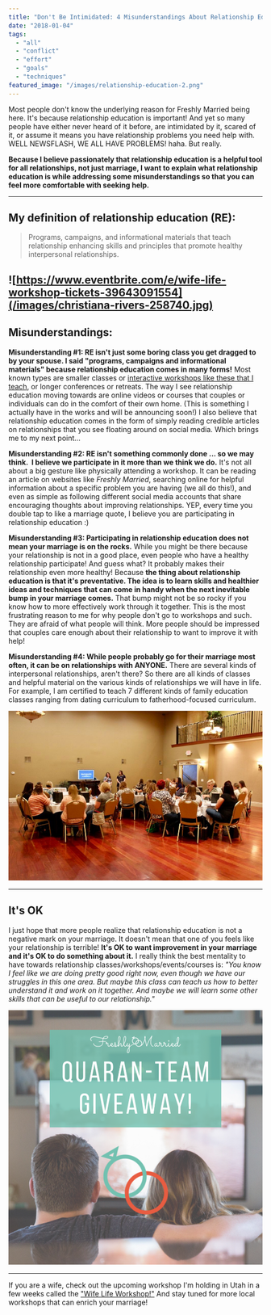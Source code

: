 ```yaml
---
title: "Don't Be Intimidated: 4 Misunderstandings About Relationship Education"
date: "2018-01-04"
tags:
  - "all"
  - "conflict"
  - "effort"
  - "goals"
  - "techniques"
featured_image: "/images/relationship-education-2.png"
---
```


Most people don't know the underlying reason for Freshly Married being here. It's because relationship education is important! And yet so many people have either never heard of it before, are intimidated by it, scared of it, or assume it means you have relationship problems you need help with. WELL NEWSFLASH, WE ALL HAVE PROBLEMS! haha. But really.

**Because I believe passionately that relationship education is a helpful tool for all relationships, not just marriage, I want to explain what relationship education is while addressing some misunderstandings so that you can feel more comfortable with seeking help.**

* * *

## My definition of relationship education (RE):

> Programs, campaigns, and informational materials that teach relationship enhancing skills and principles that promote healthy interpersonal relationships.

## ![https://www.eventbrite.com/e/wife-life-workshop-tickets-39643091554](/images/christiana-rivers-258740.jpg)

## Misunderstandings:

**Misunderstanding #1: RE isn't just some boring class you get dragged to by your spouse. I said "programs, campaigns and informational materials" because relationship education comes in many forms!** Most known types are smaller classes or [interactive workshops like these that I teach](https://freshlymarried.com/events/), or longer conferences or retreats. The way I see relationship education moving towards are online videos or courses that couples or individuals can do in the comfort of their own home. (This is something I actually have in the works and will be announcing soon!) I also believe that relationship education comes in the form of simply reading credible articles on relationships that you see floating around on social media. Which brings me to my next point...

**Misunderstanding #2: RE isn't something commonly done ... so we may think.  I believe we participate in it more than we think we do.** It's not all about a big gesture like physically attending a workshop. It can be reading an article on websites like _Freshly Married_, searching online for helpful information about a specific problem you are having (we all do this!), and even as simple as following different social media accounts that share encouraging thoughts about improving relationships. YEP, every time you double tap to like a marriage quote, I believe you are participating in relationship education :)

**Misunderstanding #3: Participating in relationship education does not mean your marriage is on the rocks.** While you might be there because your relationship is not in a good place, even people who have a healthy relationship participate! And guess what? It probably makes their relationship even more healthy! Because **the thing about relationship education is that it's preventative. The idea is to learn skills and healthier ideas and techniques that can come in handy when the next inevitable bump in your marriage comes.** That bump might not be so rocky if you know how to more effectively work through it together. This is the most frustrating reason to me for why people don't go to workshops and such. They are afraid of what people will think. More people should be impressed that couples care enough about their relationship to want to improve it with help!

**Misunderstanding #4: While people probably go for their marriage most often, it can be on relationships with ANYONE.** There are several kinds of interpersonal relationships, aren't there? So there are all kinds of classes and helpful material on the various kinds of relationships we will have in life. For example, I am certified to teach 7 different kinds of family education classes ranging from dating curriculum to fatherhood-focused curriculum.

![relationship education, why relationship education is important, marriage education, marriage education classes, relationship classes flu shot, relationship flu shot, wife life workshops, preventative relationship education, relationship enhancement](/images/fullsizeoutput_17f3.jpeg)

* * *

## It's OK

I just hope that more people realize that relationship education is not a negative mark on your marriage. It doesn't mean that one of you feels like your relationship is terrible! **It's OK to want improvement in your marriage and it's OK to do something about it.** I really think the best mentality to have towards relationship classes/workshops/events/courses is: _"You know I feel like we are doing pretty good right now, even though we have our struggles in this one area. But maybe this class can teach us how to better understand it and work on it together. And maybe we will learn some other skills that can be useful to our relationship."_

![relationship education, why relationship education is important, marriage education, marriage education classes, relationship classes flu shot, relationship flu shot, wife life workshops, preventative relationship education, relationship enhancement](/images/2.png)

* * *

If you are a wife, check out the upcoming workshop I'm holding in Utah in a few weeks called the ["Wife Life Workshop!"](https://www.eventbrite.com/e/wife-life-workshop-tickets-39643091554) And stay tuned for more local workshops that can enrich your marriage!
